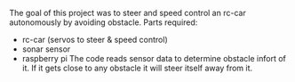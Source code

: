 The goal of this project was to steer and speed control an rc-car autonomously by avoiding obstacle.
Parts required:
* rc-car (servos to steer & speed control)
* sonar sensor
* raspberry pi
The code reads sensor data to determine obstacle infort of it. If it gets close to any obstacle it will steer itself away from it. 
